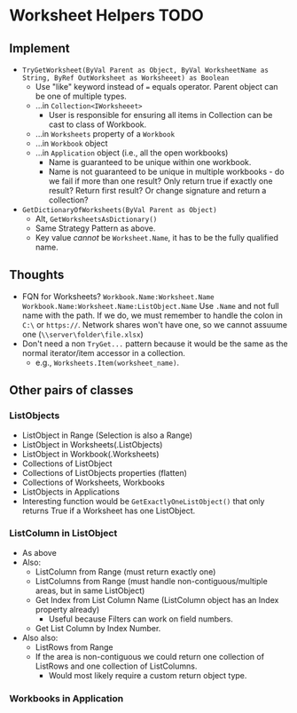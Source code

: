 
# Worksheet Helpers TODO
## Implement
- `TryGetWorksheet(ByVal Parent as Object, ByVal WorksheetName as String, ByRef OutWorksheet as Worksheeet) as Boolean`
    - Use "like" keyword instead of `=` equals operator.
    Parent object can be one of multiple types.
    - ...in `Collection<IWorksheeet>`
        - User is responsible for ensuring all items in Collection can be cast to class of Workbook.
    - ...in `Worksheets` property of a `Workbook`
    - ...in `Workbook` object
    - ...in `Application` object (i.e., all the open workbooks)
        - Name is guaranteed to be unique within one workbook.
        - Name is not guaranteed to be unique in multiple workbooks - do we fail if more than one result? Only return true if exactly one result? Return first result? Or change signature and return a collection?
- `GetDictionaryOfWorksheets(ByVal Parent as Object)`
    -   Alt, `GetWorksheetsAsDictionary()`
    - Same Strategy Pattern as above.
    - Key value *cannot* be `Worksheet.Name`, it has to be the fully qualified name.
## Thoughts
- FQN for Worksheets?
    `Workbook.Name:Worksheet.Name`
    `Workbook.Name:Worksheet.Name:ListObject.Name`
    Use `.Name` and not full name with the path. If we do, we must remember to handle the colon in `C:\` or `https://`. Network shares won't have one, so we cannot assuume one (`\\server\folder\file.xlsx`)
- Don't need a non `TryGet...` pattern because it would be the same as the normal iterator/item accessor in a collection.
    - e.g., `Worksheets.Item(worksheet_name)`.
## Other pairs of classes
### ListObjects
- ListObject in Range (Selection is also a Range)
- ListObject in Worksheets(.ListObjects)
- ListObject in Workbook(.Worksheets)
- Collections of ListObject
- Collections of ListObjects properties (flatten)
- Collections of Worksheets, Workbooks
- ListObjects in Applications
- Interesting function would be `GetExactlyOneListObject()` that only returns True if a Worksheet has one ListObject.
### ListColumn in ListObject
- As above
- Also:
    - ListColumn from Range (must return exactly one)
    - ListColumns from Range (must handle non-contiguous/multiple areas, but in same ListObject)
    - Get Index from List Column Name (ListColumn object has an Index property already)
        - Useful because Filters can work on field numbers.
    - Get List Column by Index Number.
- Also also:
    - ListRows from Range
    - If the area is non-contiguous we could return one collection of ListRows and one collection of ListColumns.
        - Would most likely require a custom return object type.
### Workbooks in Application